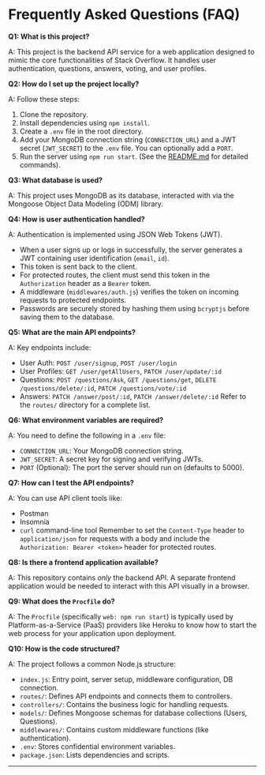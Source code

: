 # Frequently Asked Questions (FAQ)

**Q1: What is this project?**

A: This project is the backend API service for a web application designed to mimic the core functionalities of Stack Overflow. It handles user authentication, questions, answers, voting, and user profiles.

**Q2: How do I set up the project locally?**

A: Follow these steps:
1.  Clone the repository.
2.  Install dependencies using `npm install`.
3.  Create a `.env` file in the root directory.
4.  Add your MongoDB connection string (`CONNECTION_URL`) and a JWT secret (`JWT_SECRET`) to the `.env` file. You can optionally add a `PORT`.
5.  Run the server using `npm run start`.
(See the [README.md](README.md#setup-instructions) for detailed commands).

**Q3: What database is used?**

A: This project uses MongoDB as its database, interacted with via the Mongoose Object Data Modeling (ODM) library.

**Q4: How is user authentication handled?**

A: Authentication is implemented using JSON Web Tokens (JWT).
*   When a user signs up or logs in successfully, the server generates a JWT containing user identification (`email`, `id`).
*   This token is sent back to the client.
*   For protected routes, the client must send this token in the `Authorization` header as a `Bearer` token.
*   A middleware (`middlewares/auth.js`) verifies the token on incoming requests to protected endpoints.
*   Passwords are securely stored by hashing them using `bcryptjs` before saving them to the database.

**Q5: What are the main API endpoints?**

A: Key endpoints include:
*   User Auth: `POST /user/signup`, `POST /user/login`
*   User Profiles: `GET /user/getAllUsers`, `PATCH /user/update/:id`
*   Questions: `POST /questions/Ask`, `GET /questions/get`, `DELETE /questions/delete/:id`, `PATCH /questions/vote/:id`
*   Answers: `PATCH /answer/post/:id`, `PATCH /answer/delete/:id`
Refer to the `routes/` directory for a complete list.

**Q6: What environment variables are required?**

A: You need to define the following in a `.env` file:
*   `CONNECTION_URL`: Your MongoDB connection string.
*   `JWT_SECRET`: A secret key for signing and verifying JWTs.
*   `PORT` (Optional): The port the server should run on (defaults to 5000).

**Q7: How can I test the API endpoints?**

A: You can use API client tools like:
*   Postman
*   Insomnia
*   `curl` command-line tool
Remember to set the `Content-Type` header to `application/json` for requests with a body and include the `Authorization: Bearer <token>` header for protected routes.

**Q8: Is there a frontend application available?**

A: This repository contains *only* the backend API. A separate frontend application would be needed to interact with this API visually in a browser.

**Q9: What does the `Procfile` do?**

A: The `Procfile` (specifically `web: npm run start`) is typically used by Platform-as-a-Service (PaaS) providers like Heroku to know how to start the web process for your application upon deployment.

**Q10: How is the code structured?**

A: The project follows a common Node.js structure:
*   `index.js`: Entry point, server setup, middleware configuration, DB connection.
*   `routes/`: Defines API endpoints and connects them to controllers.
*   `controllers/`: Contains the business logic for handling requests.
*   `models/`: Defines Mongoose schemas for database collections (Users, Questions).
*   `middlewares/`: Contains custom middleware functions (like authentication).
*   `.env`: Stores confidential environment variables.
*   `package.json`: Lists dependencies and scripts.

---